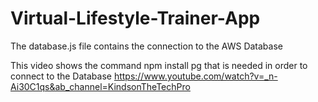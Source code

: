 # Virtual-Lifestyle-Trainer-App

The database.js file contains the connection to the AWS Database

This video shows the command
npm install pg
that is needed in order to connect to the Database
https://www.youtube.com/watch?v=_n-Ai30C1qs&ab_channel=KindsonTheTechPro
